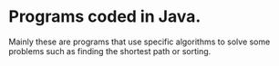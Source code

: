 # Programs coded in Java.

Mainly these are programs that use specific algorithms to solve some problems such as finding the shortest path or sorting.
